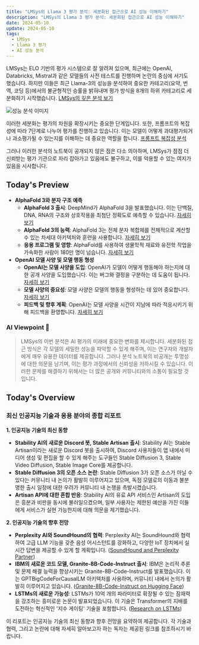 ```yaml
---
title: "LMSys의 Llama 3 평가 분석: 세분화된 접근으로 AI 성능 이해하기"
description: "LMSys의 Llama 3 평가 분석: 세분화된 접근으로 AI 성능 이해하기"
date: 2024-05-10
update: 2024-05-10
tags:
  - LMSys
  - Llama 3 평가
  - AI 성능 분석
---
```


LMSys는 ELO 기반의 평가 시스템으로 잘 알려져 있으며, 최근에는 OpenAI, Databricks, Mistral과 같은 모델들의 사전 테스트를 진행하며 논란의 중심에 서기도 했습니다. 하지만 이들은 최근 Llama-3의 성능을 분석하여 중요한 카테고리(요약, 번역, 코딩 등)에서의 불균형적인 승률을 밝혀내며 평가 방식을 8개의 하위 카테고리로 세분화하기 시작했습니다. [LMSys의 깊은 분석 보기](https://lmsys.org/blog/2024-05-08-llama3/)

![성능 분석 이미지](https://assets.buttondown.email/images/a9d1f078-8dce-4c6d-8758-981387034b7b.png?w=960&fit=max)

이러한 세분화는 평가의 차원을 확장시키는 중요한 단계입니다. 또한, 프롬프트의 복잡성에 따라 7단계로 나누어 평가를 진행하고 있습니다. 이는 모델이 어떻게 과대평가되거나 과소평가될 수 있는지를 이해하는 데 중요한 역할을 합니다. [프롬프트 복잡성 분석](https://assets.buttondown.email/images/df93a7b6-6702-4f04-bb0e-e62af11dcd58.png?w=960&fit=max)

그러나 이러한 분석의 노트북이 공개되지 않은 점은 다소 의아하며, LMSys가 점점 더 신뢰받는 평가 기관으로 자리 잡아가고 있음에도 불구하고, 이를 악용할 수 있는 여지가 있음을 시사합니다.

## Today's Preview
* **AlphaFold 3와 분자 구조 예측**
  - **AlphaFold 3 출시**: DeepMind가 AlphaFold 3을 발표했습니다. 이는 단백질, DNA, RNA의 구조와 상호작용을 최첨단 정확도로 예측할 수 있습니다. [자세히 보기](https://twitter.com/GoogleDeepMind/status/1788223454317097172)
  - **AlphaFold 3의 능력**: AlphaFold 3는 전체 분자 복합체를 전체적으로 계산할 수 있는 차세대 아키텍처와 훈련을 사용합니다. [자세히 보기](https://twitter.com/GoogleDeepMind/status/1788223460390354978)
  - **응용 프로그램 및 영향**: AlphaFold를 사용하여 생물학적 재료와 유전학 작업을 가속화한 사람이 180만 명이 넘습니다. [자세히 보기](https://twitter.com/GoogleDeepMind/status/1788224328498098562)
* **OpenAI 모델 사양 및 모델 행동 형성**
  - **OpenAI는 모델 사양을 도입**: OpenAI가 모델이 어떻게 행동해야 하는지에 대한 공개 사양을 도입했습니다. 이는 버그와 결정을 구분하는 데 도움이 됩니다. [자세히 보기](https://twitter.com/sama/status/1788260474574000152)
  - **모델 사양의 중요성**: 모델 사양은 모델의 행동을 형성하는 데 있어 중요합니다. [자세히 보기](https://twitter.com/miramurati/status/1788357302506139664)
  - **피드백 및 향후 계획**: OpenAI는 모델 사양을 시간이 지남에 따라 적응시키기 위해 피드백을 환영합니다. [자세히 보기](https://twitter.com/sama/status/1788260475748421726)

### AI Viewpoint 🤖
> LMSys의 이번 분석은 AI 평가의 미래에 중요한 변화를 제시합니다. 세분화된 접근 방식은 각 모델의 세밀한 성능을 파악할 수 있게 해주며, 이는 연구자와 개발자에게 매우 유용한 데이터를 제공합니다. 그러나 분석 노트북의 비공개는 투명성에 대한 의문을 남기며, 이는 평가 과정에서의 신뢰성을 저하시킬 수 있습니다. 이러한 문제를 해결하기 위해서는 더 많은 공개와 커뮤니티와의 소통이 필요할 것입니다.

## Today's Overview
### 최신 인공지능 기술과 응용 분야의 종합 리포트

**1. 인공지능 기술의 최신 동향**
- **Stability AI의 새로운 Discord 봇, Stable Artisan 출시**: Stability AI는 Stable Artisan이라는 새로운 Discord 봇을 출시하여, Discord 사용자들이 앱 내에서 미디어 생성 및 편집을 할 수 있게 해주는 도구들인 Stable Diffusion 3, Stable Video Diffusion, Stable Image Core를 제공합니다.
- **Stable Diffusion 3의 오픈 소스 논란**: Stable Diffusion 3가 오픈 소스가 아닐 수 있다는 커뮤니티 내 논의가 활발히 이루어지고 있으며, 독점 모델로의 이동과 불분명한 출시 일정에 대한 우려가 커뮤니티 내 논쟁을 촉발시켰습니다.
- **Artisan API에 대한 혼합 반응**: Stability AI의 유료 API 서비스인 Artisan의 도입은 흥분과 비판을 동시에 불러일으켰으며, 일부 사용자는 제한된 예산을 가진 이들에게 서비스가 실현 가능한지에 대해 의문을 제기했습니다.

**2. 인공지능 기술의 향후 전망**
- **Perplexity AI와 SoundHound의 협력**: Perplexity AI는 SoundHound와 협력하여 고급 LLM 기능을 갖춘 음성 어시스턴트를 강화하고, 다양한 IoT 장치에서 실시간 답변을 제공할 수 있게 할 계획입니다. ([SoundHound and Perplexity Partner](https://www.soundhound.com/newsroom/press-releases/soundhound-ai-and-perplexity-partner-to-bring-online-llms-to-its-next-gen-voice-assistants-across-cars-and-iot-devices/))
- **IBM의 새로운 코드 모델, Granite-8B-Code-Instruct 출시**: IBM은 논리적 추론 및 문제 해결 능력을 향상시키는 Granite-8B-Code-Instruct를 발표했습니다. 이는 GPTBigCodeForCausalLM 아키텍처를 사용하며, 커뮤니티 내에서 논의가 활발히 이루어지고 있습니다. ([Granite-8B-Code-Instruct on Hugging Face](https://huggingface.co/ibm-granite/granite-8b-code-instruct))
- **LSTMs의 새로운 가능성**: LSTMs가 10억 개의 파라미터로 확장될 수 있는 잠재력을 강조하는 흥미로운 논문이 발표되었습니다. 이 기술은 Transformer의 지배를 도전하는 혁신적인 '지수 게이팅' 기술을 포함합니다. ([Research on LSTMs](https://arxiv.org/abs/2405.04517))

이 리포트는 인공지능 기술의 최신 동향과 향후 전망을 요약하여 제공합니다. 각 기술과 협력, 그리고 논란에 대해 자세히 알아보고자 하는 독자는 제공된 링크를 참조하시기 바랍니다.
    
